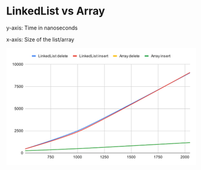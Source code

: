 # LinkedList vs Array

y-axis: Time in nanoseconds

x-axis: Size of the list/array

![chart O(n^2) for LinkedList and O(n) for Array](https://raw.githubusercontent.com/Frank-Mayer/linkedlist-vs-array/main/chart.svg)
